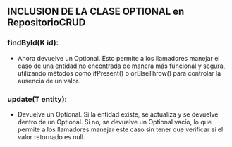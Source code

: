 ## INCLUSION DE LA CLASE OPTIONAL en RepositorioCRUD

 ### findById(K id): 
 - Ahora devuelve un Optional<T>. Esto permite a los llamadores manejar el caso de una entidad no encontrada de manera más funcional y segura, utilizando métodos como ifPresent() o orElseThrow() para controlar la ausencia de un valor.

 ### update(T entity): 

  - Devuelve un Optional<T>. Si la entidad existe, se actualiza y se devuelve dentro de un Optional. Si no, se devuelve un Optional vacío, lo que permite a los llamadores manejar este caso sin tener que verificar si el valor retornado es null.
